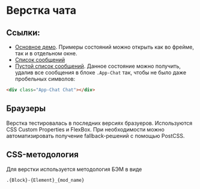 # Верстка чата

## Ссылки:
* [Основное демо](https://polygonweb.github.io/staply). Примеры состояний можно открыть как во фрейме, так и в отдельном окне.
* [Список сообщений](https://polygonweb.github.io/staply/app.html)
* [Пустой список сообщений](https://polygonweb.github.io/staply/empty.html). Данное состояние можно получить, удалив все сообщения в блоке `.App-Chat` так, чтобы не было даже пробельных символов:
```html
<div class="App-Chat Chat"></div>
```

## Браузеры
Верстка тестировалась в последних версиях бразуеров. Используются CSS Custom Properties и FlexBox. При необходимости можно автоматизировать получение fallback-решений с помощью PostCSS.


## CSS-методология
Для верстки используется методология БЭМ в виде
```
.{Block}-{Element}_{mod_name}
```
